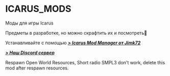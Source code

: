 # ICARUS_MODS
Моды для игры Icarus

Предметы в разработке, но можно скрафтить их и посмотреть🫠

Устанавливайте с помощью ***[> Icarus Mod Manager от Jimk72](https://github.com/Jimk72/Icarus_Software)***

***[> Наш Discord сервер](https://discord.gg/62Kd7nh8VV)***

Respawn Open World Resources, Short radio SMPL3 don't work, delete this mod after respawn resources.
